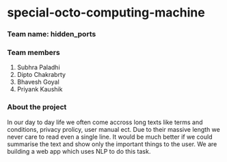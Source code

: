 # special-octo-computing-machine

### Team name: hidden_ports

### Team members
1. Subhra Paladhi
2. Dipto Chakrabrty
3. Bhavesh Goyal
4. Priyank Kaushik

### About the project 
In our day to day life we often come accross long texts like terms and conditions, privacy prolicy, user manual ect. Due to their massive length we never care to read even a single line. It would be much better if we could summarise the text and show only the important things to the user. We are building a web app which uses NLP to do this task.
